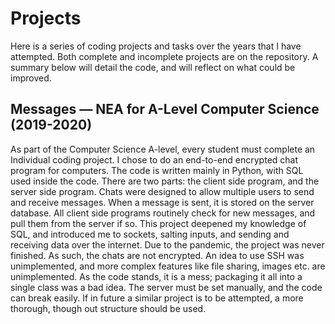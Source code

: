 # Projects
Here is a series of coding projects and tasks over the years that I have attempted. Both complete and incomplete projects are on the repository. A summary below will detail the code, and will reflect on what could be improved.

## Messages — NEA for A-Level Computer Science (2019-2020)
As part of the Computer Science A-level, every student must complete an Individual coding project. I chose to do an end-to-end encrypted chat program for computers. 
The code is written mainly in Python, with SQL used inside the code.
There are two parts: the client side program, and the server side program. Chats were designed to allow multiple users to send and receive messages. When a message is sent, it is stored on the server database. All client side programs routinely check for new messages, and pull them from the server if so.
This project deepened my knowledge of SQL, and introduced me to sockets, salting inputs, and sending and receiving data over the internet.
Due to the pandemic, the project was never finished. As such, the chats are not encrypted. An idea to use SSH was unimplemented, and more complex features like file sharing, images etc. are unimplemented. 
As the code stands, it is a mess; packaging it all into a single class was a bad idea. The server must be set manually, and the code can break easily.
If in future a similar project is to be attempted, a more thorough, though out structure should be used.
